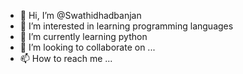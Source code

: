 - 👋 Hi, I’m @Swathidhadbanjan
- 👀 I’m interested in learning programming languages 
- 🌱 I’m currently learning python
- 💞️ I’m looking to collaborate on ...
- 📫 How to reach me ...

<!---
Swathidhadbanjan/Swathidhadbanjan is a ✨ special ✨ repository because its `README.md` (this file) appears on your GitHub profile.
You can click the Preview link to take a look at your changes.
--->
